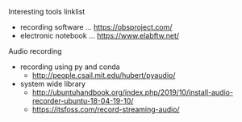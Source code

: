 Interesting tools linklist

- recording software        ... https://obsproject.com/
- electronic notebook       ... https://www.elabftw.net/

Audio recording

- recording using py and conda
  - http://people.csail.mit.edu/hubert/pyaudio/
- system wide library           
  - http://ubuntuhandbook.org/index.php/2019/10/install-audio-recorder-ubuntu-18-04-19-10/
  - https://itsfoss.com/record-streaming-audio/



